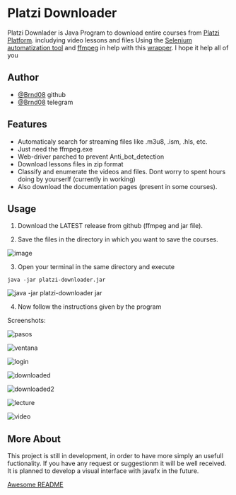 
# Platzi Downloader

Platzi Downlader is Java Program to download entire courses from [Platzi Platform](https://platzi.com/). includying video lessons and files
Using the [Selenium automatization tool](https://www.selenium.dev/) and [ffmpeg](https://ffmpeg.org/) in help with this [wrapper](https://github.com/bramp/ffmpeg-cli-wrapper). I hope it help all of you



## Author

- [@Brnd08](https://github.com/Brnd08) github
- [@Brnd08](https://t.me/brdn08) telegram


## Features

- Automaticaly search for streaming files like .m3u8, .ism, .hls, etc.
- Just need the ffmpeg.exe 
- Web-driver parched to prevent Anti_bot_detection
- Download lessons files in zip format
- Classify and enumerate the videos and files. Dont worry to spent hours doing by yourserlf (currently in working)
- Also download the documentation pages (present in some courses).

## Usage

1) Download the LATEST release from github (ffmpeg and jar file).

2) Save the files in the directory in which you want to save the courses.

![image](https://user-images.githubusercontent.com/93061195/189253917-80b7bb2c-b25c-4732-984c-ab8ee100fb92.png)

3) Open your terminal in the same directory and execute

```
java -jar platzi-downloader.jar
```
![java -jar platzi-downloader jar](https://user-images.githubusercontent.com/93061195/189256922-a4c81166-d288-44cb-a2cc-d6bd2db7c654.png)

4) Now follow the instructions given by the program

Screenshots:

![pasos](https://user-images.githubusercontent.com/93061195/189256943-7d2faaf3-32fc-4b12-b2ad-25d622bbbf5d.PNG)


![ventana](https://user-images.githubusercontent.com/93061195/189256976-4ebbd539-ce1b-477c-b60c-a1bfc087ce8d.PNG)


![login](https://user-images.githubusercontent.com/93061195/189257094-0eaf8050-30b3-4b2f-b3c8-c37b86537629.PNG)

![downloaded](https://user-images.githubusercontent.com/93061195/189258726-98775ba4-c1c9-4c4b-90f3-e8bcff78806e.PNG)

![downloaded2](https://user-images.githubusercontent.com/93061195/189258737-89a2ad22-276d-407e-8ddf-739954bb33db.PNG)

![lecture](https://user-images.githubusercontent.com/93061195/189258753-1c2d490b-bb60-49e8-b316-454cda9ad834.PNG)

![video](https://user-images.githubusercontent.com/93061195/189258768-3f42543a-8f19-4b9e-9883-e6db09e5638f.PNG)



## More About

This project is still in development, in order to have more simply an usefull fuctionality.
If you have any request or suggestionm it will be well received.
It is planned to develop a visual interface with javafx in the future.

[Awesome README](https://github.com/matiassingers/awesome-readme)

